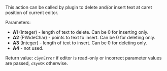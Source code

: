 This action can be called by plugin to delete and/or insert text at caret position of current editor.

Parameters:

- **A1** (Integer) - length of text to delete. Can be 0 for inserting only.
- **A2** (PWideChar) - points to text to insert. Can be 0 for deleting only.
- **A3** (Integer) - length of text to insert. Can be 0 for deleting only.
- **A4** - not used.

Return value: `cSynError` if editor is read-only or incorrect parameter values are passed, `cSynOK` otherwise.
